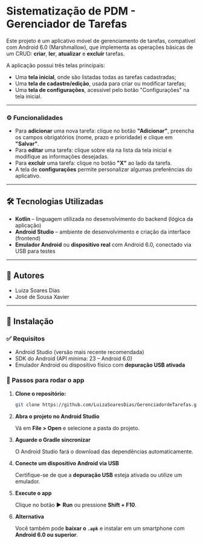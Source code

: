 # Sistematização de PDM - Gerenciador de Tarefas

Este projeto é um aplicativo móvel de gerenciamento de tarefas, compatível com Android 6.0 (Marshmallow), que implementa as operações básicas de um CRUD: **criar**, **ler**, **atualizar** e **excluir** tarefas.

A aplicação possui três telas principais:

- Uma **tela inicial**, onde são listadas todas as tarefas cadastradas;
- Uma **tela de cadastro/edição**, usada para criar ou modificar tarefas;
- Uma **tela de configurações**, acessível pelo botão "Configurações" na tela inicial.

---

### ⚙️ Funcionalidades

- Para **adicionar** uma nova tarefa: clique no botão **"Adicionar"**, preencha os campos obrigatórios (nome, prazo e prioridade) e clique em **"Salvar"**.
- Para **editar** uma tarefa: clique sobre ela na lista da tela inicial e modifique as informações desejadas.
- Para **excluir** uma tarefa: clique no botão **"X"** ao lado da tarefa.
- A tela de **configurações** permite personalizar algumas preferências do aplicativo.

---

## 🛠️ Tecnologias Utilizadas

- **Kotlin** – linguagem utilizada no desenvolvimento do backend (lógica da aplicação)
- **Android Studio** – ambiente de desenvolvimento e criação da interface (frontend)
- **Emulador Android** ou **dispositivo real** com Android 6.0, conectado via USB para testes

---

## 👥 Autores

- Luiza Soares Dias  
- José de Sousa Xavier

---

## 📲 Instalação

### ✅ Requisitos

- Android Studio (versão mais recente recomendada)  
- SDK do Android (API mínima: 23 – Android 6.0)  
- Emulador Android ou dispositivo físico com **depuração USB ativada**

### 🚀 Passos para rodar o app

1. **Clone o repositório:**

   ```bash
   git clone https://github.com/LuizaSoaresDias/GerenciadordeTarefas.git
   
2. **Abra o projeto no Android Studio**

	Vá em **File > Open** e selecione a pasta do projeto.

3. **Aguarde o Gradle sincronizar**

	O Android Studio fará o download das dependências automaticamente.

4. **Conecte um dispositivo Android via USB**

	Certifique-se de que a **depuração USB** esteja ativada ou utilize um emulador.

5. **Execute o app**

	Clique no botão ▶️ **Run** ou pressione **Shift + F10**.

6. **Alternativa**

	Você também pode **baixar o `.apk`** e instalar em um smartphone com **Android 6.0 ou superior**.
